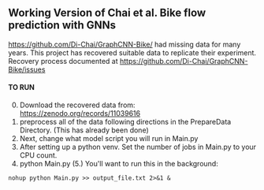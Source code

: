 ## Working Version of Chai et al. Bike flow prediction with GNNs
https://github.com/Di-Chai/GraphCNN-Bike/ had missing data for many years. 
This project has recovered suitable data to replicate their experiment.
Recovery process documented at https://github.com/Di-Chai/GraphCNN-Bike/issues 

#### TO RUN
0. Download the recovered data from: https://zenodo.org/records/11039616
1. preprocess all of the data following directions in 
the PrepareData Directory. (This has already been done)
2. Next, change what model script you will run in Main.py 
3. After setting up a python venv. Set the number of jobs in Main.py to your CPU count. 
4. python Main.py 
(5.) You'll want to run this in the background: 
```
nohup python Main.py >> output_file.txt 2>&1 &

```
